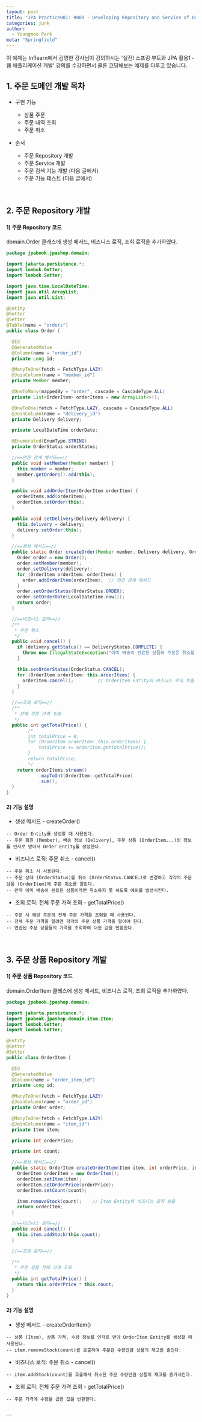 ```yaml
---
layout: post
title: "JPA Practice001: #009 - Developing Repository and Service of Order and OrderItem"
categories: junk
author:
  - Youngmoo Park
meta: "Springfield"
---
```


이 예제는 Inflearn에서 김영한 강사님이 강의하시는 '실전! 스프링 부트와 JPA 활용1 - 웹 애플리케이션 개발' 강의를 수강하면서 클론 코딩해보는 예제를 다루고 있습니다.

## 1. 주문 도메인 개발 목차

- 구현 기능
  - 상품 주문
  - 주문 내역 조회
  - 주문 취소

- 순서
  - 주문 Repository 개발
  - 주문 Service 개발
  - 주문 검색 기능 개발 (다음 글에서)
  - 주문 기능 테스트 (다음 글에서)
<br/>

## 2. 주문 Repository 개발

#### **1) 주문 Repository 코드**

domain.Order 클래스에 생성 메서드, 비즈니스 로직, 조회 로직을 추가하였다.

```java
package jpabook.jpashop.domain;

import jakarta.persistence.*;
import lombok.Getter;
import lombok.Setter;

import java.time.LocalDateTime;
import java.util.ArrayList;
import java.util.List;

@Entity
@Getter
@Setter
@Table(name = "orders")
public class Order {

  @Id
  @GeneratedValue
  @Column(name = "order_id")
  private Long id;

  @ManyToOne(fetch = FetchType.LAZY)
  @JoinColumn(name = "member_id")
  private Member member;

  @OneToMany(mappedBy = "order", cascade = CascadeType.ALL)
  private List<OrderItem> orderItems = new ArrayList<>();

  @OneToOne(fetch = FetchType.LAZY, cascade = CascadeType.ALL)
  @JoinColumn(name = "delivery_id")
  private Delivery delivery;

  private LocalDateTime orderDate;

  @Enumerated(EnumType.STRING)
  private OrderStatus orderStatus;

  //==연관 관계 메서드==//
  public void setMember(Member member) {
    this.member = member;
    member.getOrders().add(this);
  }

  public void addOrderItem(OrderItem orderItem) {
    orderItems.add(orderItem);
    orderItem.setOrder(this);
  }

  public void setDelivery(Delivery delivery) {
    this.delivery = delivery;
    delivery.setOrder(this);
  }

  //==생성 메서드==//
  public static Order createOrder(Member member, Delivery delivery, OrderItem... orderItems) {
    Order order = new Order();
    order.setMember(member);
    order.setDelivery(delivery);
    for (OrderItem orderItem: orderItems) {
      order.addOrderItem(orderItem);  // 연관 관계 메서드
    }
    order.setOrderStatus(OrderStatus.ORDER);
    order.setOrderDate(LocalDateTime.now());
    return order;
  }

  //==비즈니스 로직==//
  /**
   * 주문 취소
   */
  public void cancel() {
    if (delivery.getStatus() == DeliveryStatus.COMPLETE) {
      throw new IllegalStateException("이미 배송이 완료된 상품의 주문은 취소할 수 없습니다.");
    }

    this.setOrderStatus(OrderStatus.CANCEL);
    for (OrderItem orderItem: this.orderItems) {
      orderItem.cancel();         // OrderItem Entity의 비즈니스 로직 호출
    }
  }

  //==조회 로직==//
  /**
   * 전체 주문 가격 조회
   */
  public int getTotalPrice() {
        /*
        int totalPrice = 0;
        for (OrderItem orderItem: this.orderItems) {
            totalPrice += orderItem.getTotalPrice();
        }
        return totalPrice;
        */
    return orderItems.stream()
            .mapToInt(OrderItem::getTotalPrice)
            .sum();
  }
}
```

#### **2) 기능 설명**

- 생성 메서드 - createOrder()
```plaintext
-- Order Entity를 생성할 때 사용된다.
-- 주문 회원 (Member), 배송 정보 (Delivery), 주문 상품 (OrderItem...)의 정보를 인자로 받아서 Order Entity를 생성한다.
```

- 비즈니스 로직: 주문 취소 - cancel()
```plaintext
-- 주문 취소 시 사용된다.
-- 주문 상태 (OrderStatus)를 취소 (OrderStatus.CANCEL)로 변경하고 각각의 주문 상품 (OrderItem)에 주문 취소를 알린다.
-- 만약 이미 배송이 완료된 상품이라면 취소하지 못 하도록 예외를 발생시킨다.
```

- 조회 로직: 전체 주문 가격 조회 - getTotalPrice()
```plaintext
-- 주문 시 해당 주문의 전체 주문 가격을 조회할 때 사용된다.
-- 전체 주문 가격을 알려면 각각의 주문 상품 가격을 알아야 한다.
-- 연관된 주문 상품들의 가격을 조회하여 더한 값을 반환한다.
```
<br/>

## 3. 주문 상품 Repository 개발

#### **1) 주문 상품 Repository 코드**

domain.OrderItem 클래스에 생성 메서드, 비즈니스 로직, 조회 로직을 추가하였다.

```java
package jpabook.jpashop.domain;

import jakarta.persistence.*;
import jpabook.jpashop.domain.item.Item;
import lombok.Getter;
import lombok.Setter;

@Entity
@Getter
@Setter
public class OrderItem {

  @Id
  @GeneratedValue
  @Column(name = "order_item_id")
  private Long id;

  @ManyToOne(fetch = FetchType.LAZY)
  @JoinColumn(name = "order_id")
  private Order order;

  @ManyToOne(fetch = FetchType.LAZY)
  @JoinColumn(name = "item_id")
  private Item item;

  private int orderPrice;

  private int count;

  //==생성 메서드==//
  public static OrderItem createOrderItem(Item item, int orderPrice, int count) {
    OrderItem orderItem = new OrderItem();
    orderItem.setItem(item);
    orderItem.setOrderPrice(orderPrice);
    orderItem.setCount(count);

    item.removeStock(count);    // Item Entity의 비즈니스 로직 호출
    return orderItem;
  }

  //==비즈니스 로직==//
  public void cancel() {
    this.item.addStock(this.count);
  }

  //==조회 로직==//

  /**
   * 주문 상품 전체 가격 조회
   */
  public int getTotalPrice() {
    return this.orderPrice * this.count;
  }
}

```

#### **2) 기능 설명**

- 생성 메서드 - createOrderItem()
```plaintext
-- 상품 (Item), 상품 가격, 수량 정보를 인자로 받아 OrderItem Entity를 생성할 때 사용된다.
-- item.removeStock(count)를 호출하여 주문한 수량만큼 상품의 재고를 줄인다.
```

- 비즈니스 로직: 주문 취소 - cancel()
```plaintext
-- item.addStock(count)를 호출해서 취소한 주문 수량만큼 상품의 재고를 증가시킨다.
```

- 조회 로직: 전체 주문 가격 조회 - getTotalPrice()
```plaintext
-- 주문 가격에 수량을 곱한 값을 반환한다.
```
<br/>
```